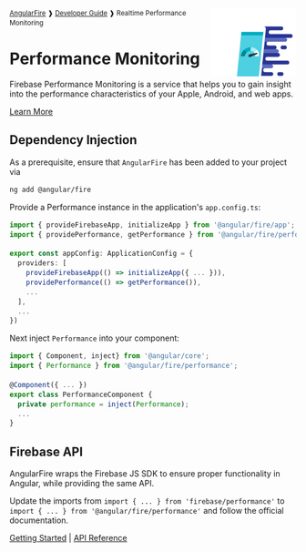 <img align="right" width="30%" src="images/performance-illo_1x.png">

<small>
<a href="https://github.com/angular/angularfire">AngularFire</a> &#10097; <a href="../README.md#developer-guide">Developer Guide</a> &#10097; Realtime Performance Monitoring
</small>

# Performance Monitoring

Firebase Performance Monitoring is a service that helps you to gain insight into the performance characteristics of your Apple, Android, and web apps.

[Learn More](https://firebase.google.com/docs/perf-mon)

## Dependency Injection

As a prerequisite, ensure that `AngularFire` has been added to your project via
```bash
ng add @angular/fire
```

Provide a Performance instance in the application's `app.config.ts`:

```ts
import { provideFirebaseApp, initializeApp } from '@angular/fire/app';
import { providePerformance, getPerformance } from '@angular/fire/performance';

export const appConfig: ApplicationConfig = {
  providers: [
    provideFirebaseApp(() => initializeApp({ ... })),
    providePerformance(() => getPerformance()),
    ...
  ],
  ...
})
```

Next inject `Performance` into your component:

```ts
import { Component, inject} from '@angular/core';
import { Performance } from '@angular/fire/performance';

@Component({ ... })
export class PerformanceComponent {
  private performance = inject(Performance);
  ...
}
```

## Firebase API

AngularFire wraps the Firebase JS SDK to ensure proper functionality in Angular, while providing the same API.

Update the imports from `import { ... } from 'firebase/performance'` to `import { ... } from '@angular/fire/performance'` and follow the official documentation.

[Getting Started](https://firebase.google.com/docs/perf-mon/get-started-web) | [API Reference](https://firebase.google.com/docs/reference/js/performance)

